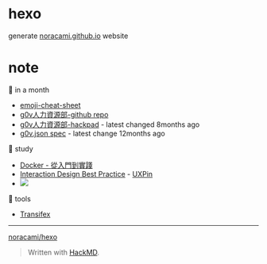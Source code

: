 # hexo

generate [noracami.github.io](http://noracami.github.io) website

# note

:memo: in a month
- [emoji-cheat-sheet](http://www.emoji-cheat-sheet.com/)
- [g0v人力資源部-github repo](https://github.com/g0v/g0v-tour-guide)
- [g0v人力資源部-hackpad](https://g0v.hackpad.com/g0v--9IbgS6xfHZA) - latest changed 8months ago
- [g0v.json spec](https://g0v.hackpad.com/g0v.json-spec-c07sSfauWSc) - latest change 12months ago

:book: study
- [Docker - 從入門到實踐](http://philipzheng.gitbooks.io/docker_practice/content/)
- [Interaction Design Best Practice](https://www.uxpin.com/interaction-design-best-practices-tangibles.html) - [UXPin](https://www.uxpin.com/knowledge.html)
- ![](https://www.uxpin.com/images/books/interaction-design-best-practices-tangibles/book-knowledge.jpg)

:telescope: tools
- [Transifex](https://www.transifex.com/)

---

[noracami/hexo](https://github.com/noracami/hexo)

> Written with [HackMD](http://hackmd.herokuapp.com/IwdgxgrALAnCMFoBmBDYYFWFADAmAJjgQgGwgEBMS1RARgMzBAA=).
